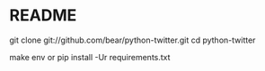 # README

git clone git://github.com/bear/python-twitter.git
cd python-twitter

make env
or
pip install -Ur requirements.txt

